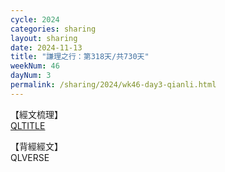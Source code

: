 ```yaml
---
cycle: 2024
categories: sharing
layout: sharing
date: 2024-11-13
title: "謙理之行：第318天/共730天"
weekNum: 46
dayNum: 3
permalink: /sharing/2024/wk46-day3-qianli.html
---
```

【經文梳理】  
[QLTITLE](QLLINK)

【背經經文】  
QLVERSE
